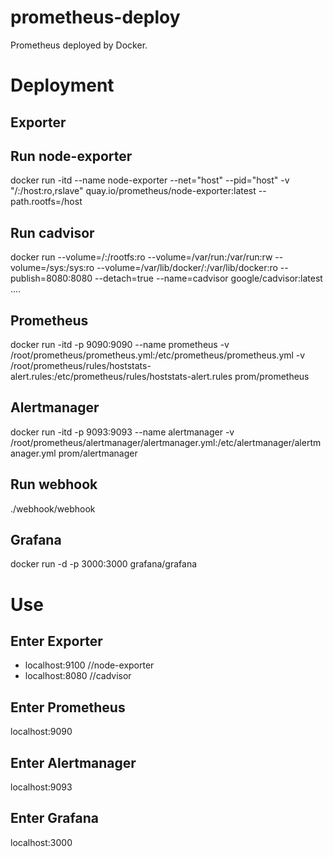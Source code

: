 # prometheus-deploy
Prometheus deployed by Docker.

# Deployment
## Exporter
## Run node-exporter
docker run -itd --name node-exporter --net="host" --pid="host" -v "/:/host:ro,rslave" quay.io/prometheus/node-exporter:latest --path.rootfs=/host
## Run cadvisor
docker run --volume=/:/rootfs:ro --volume=/var/run:/var/run:rw --volume=/sys:/sys:ro --volume=/var/lib/docker/:/var/lib/docker:ro --publish=8080:8080 --detach=true --name=cadvisor google/cadvisor:latest
....

## Prometheus
docker run -itd -p 9090:9090 --name prometheus -v /root/prometheus/prometheus.yml:/etc/prometheus/prometheus.yml -v /root/prometheus/rules/hoststats-alert.rules:/etc/prometheus/rules/hoststats-alert.rules prom/prometheus

## Alertmanager
docker run -itd -p 9093:9093 --name alertmanager -v /root/prometheus/alertmanager/alertmanager.yml:/etc/alertmanager/alertmanager.yml prom/alertmanager

## Run webhook
./webhook/webhook

## Grafana
docker run -d -p 3000:3000 grafana/grafana

# Use
## Enter Exporter
- localhost:9100  //node-exporter
- localhost:8080  //cadvisor

## Enter Prometheus
localhost:9090

## Enter Alertmanager
localhost:9093

## Enter Grafana
localhost:3000
